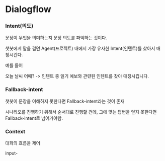 # Dialogflow

### Intent(의도)

문장이 무엇을 의미하는지 문장 의도를 파악하는 것이다. 

챗봇에게 말을 걸면 Agent(프로젝트) 내에서 가장 유사한 Intent(인텐트)를 찾아서 매칭시킨다. 

예를 들어

오늘 날씨 어때? -> 인텐트 중 일기 예보와 관련된 인텐트를 찾아 매칭시킵니다. 

### Fallback-intent

챗봇이 문장을 이해하지 못한다면 Fallback-intent라는 것이 존재

시나리오를 진행하기 위해서 순서대로 진행할 건데, 그에 맞는 답변을 얻지 못한다면 Fallback-intent로 넘어가야함.

### Context

대화의 흐름을 제어

input-

